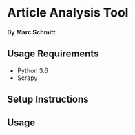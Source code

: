 # Article Analysis Tool
#### By Marc Schmitt

## Usage Requirements
* Python 3.6
* Scrapy

## Setup Instructions

## Usage
